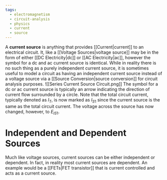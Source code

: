 ```yaml
---
tags:
  - electromagnetism
  - circuit-analysis
  - physics
  - current
  - source
---
```

A **current source** is anything that provides [[Current|current]] to an electrical circuit. It, like a [[Voltage Sources|voltage source]] may be in the form of either [[DC Electricity|dc]] or [[AC Electricity|ac]], however the symbol for a dc and ac current source is identical. While in reality there is no such thing as a purely independent current source, it is sometimes useful to model a circuit as having an independent current source instead of a voltage source via a [[Source Conversion|source conversion]] for circuit analysis purposes. 
![[Series Current Source Circuit.png]]
The symbol for a dc or ac current source is typically an arrow indicating the direction of current flow surrounded by a circle. Note that the total circuit current, typically denoted as $I_T$, is now marked as $I_{S1}$ since the current source is the same as the total circuit current. The voltage across the source has now changed, however, to $E_{IS1}$. 

# Independent and Dependent Sources

Much like voltage sources, current sources can be either independent or dependent. In fact, in reality most current sources are dependent. An example would be a [[FETs|FET transistor]] that is current controlled and acts as a current source.